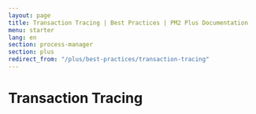 ```yaml
---
layout: page
title: Transaction Tracing | Best Practices | PM2 Plus Documentation
menu: starter
lang: en
section: process-manager
section: plus
redirect_from: "/plus/best-practices/transaction-tracing"
---
```


# Transaction Tracing